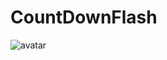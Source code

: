 # CountDownFlash

![avatar](https://github.com/tyGavinZJU/CountDownFlash/raw/master/resources/1.png)